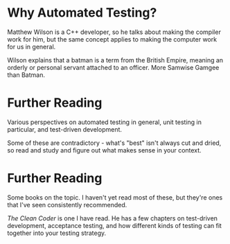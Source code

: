 # Why Automated Testing?

Matthew Wilson is a C++ developer, so he talks about making the compiler work for him, but the same concept applies to making the computer work for us in general.

Wilson explains that a batman is a term from the British Empire, meaning an orderly or personal servant attached to an officer.  More Samwise Gamgee than Batman.

# Further Reading

Various perspectives on automated testing in general, unit testing in particular, and test-driven development.

Some of these are contradictory - what's "best" isn't always cut and dried, so read and study and figure out what makes sense in your context.

# Further Reading

Some books on the topic.  I haven't yet read most of these, but they're ones that I've seen consistently recommended.

_The Clean Coder_ is one I have read. He has a few chapters on test-driven development, acceptance testing, and how different kinds of testing can fit together into your testing strategy.
